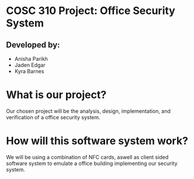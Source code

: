 # COSC 310 Project: Office Security System

## Developed by:
- Anisha Parikh
- Jaden Edgar
- Kyra Barnes

# What is our project?

Our chosen project will be the analysis, design, implementation, and verification of a office security system.

# How will this software system work?

We will be using a combination of NFC cards, aswell as client sided software system to emulate a office building implementing our security system.
